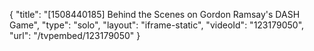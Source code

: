 {
    "title": "[1508440185] Behind the Scenes on Gordon Ramsay's DASH Game",
    "type": "solo",
    "layout": "iframe-static",
    "videoId": "123179050",
    "url": "\/tvpembed\/123179050"
}